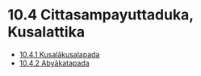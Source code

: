 # 10.4 Cittasampayuttaduka, Kusalattika

* [10.4.1 Kusalākusalapada](10.4/10.4.1.md)
* [10.4.2 Abyākatapada](10.4/10.4.2.md)
